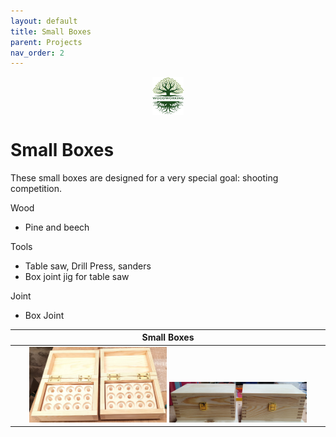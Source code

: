 ```yaml
---
layout: default
title: Small Boxes
parent: Projects
nav_order: 2
---
```

<center>
<img src="../media/Lignarius.png" width="10%" height="10%" align="middle"/>
</center>

# Small Boxes

These small boxes are designed for a very special goal: shooting competition. 

Wood
* Pine and beech

Tools
* Table saw, Drill Press, sanders
* Box joint jig for table saw

Joint
* Box Joint

|                                                                                                                           Small Boxes                                                                                                                           |
|:---------------------------------------------------------------------------------------------------------------------------------------------------------------------------------------------------------------------------------------------------------------:|
| [<img alt="image" height="45%" src="/media/Small Box_1.jpg" width="45%"/>](https://garlatti.github.io/media/Small%20Box_1.jpg)  [<img alt="image" height="45%" src="/media/Small Box_2.jpg" width="45%"/>](https://garlatti.github.io/media/Small%20Box_2.jpg)  |